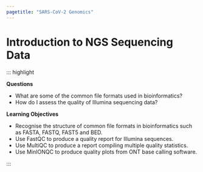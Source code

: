 ```yaml
---
pagetitle: "SARS-CoV-2 Genomics"
---
```


# Introduction to NGS Sequencing Data

::: highlight

**Questions**

- What are some of the common file formats used in bioinformatics?
- How do I assess the quality of Illumina sequencing data?

**Learning Objectives**

- Recognise the structure of common file formats in bioinformatics such as FASTA, FASTQ, FAST5 and BED.
- Use FastQC to produce a quality report for Illumina sequences. 
- Use MultiQC to produce a report compiling multiple quality statistics.
- Use MinIONQC to produce quality plots from ONT base calling software.

:::

<!--

Some notes about FAST5 files: 
- https://github.com/mw55309/EG_MinION_2016/blob/master/02_Data_Extraction_QC.md

Ideas:

- Provide a pre-aligned BAM file to visualise in IGV (e.g. the nanopore data are quite interesting - because there's loads of errors, highlighting the importance of high depth of sequencing).


## Summary

:::highlight

**Key Points**

- one
- two

:::
-->
